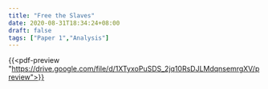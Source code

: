 ```yaml
---
title: "Free the Slaves"
date: 2020-08-31T18:34:24+08:00
draft: false
tags: ["Paper 1","Analysis"]
---
```


{{<pdf-preview "https://drive.google.com/file/d/1XTyxoPuSDS_2jq10RsDJLMdqnsemrgXV/preview">}}